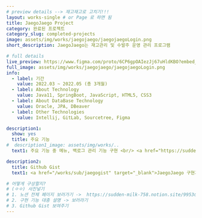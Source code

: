 ```yaml
---
# preview details --> 재고재고로 고치기!!!
layout: works-single # or Page 로 하면 됨
title: JaegoJaego Project
category: 완료된 프로젝트
category_slug: completed-projects
image: assets/img/works/jaegojaego/jaegojaegoLogin.png  
short_description: JaegoJaego는 재고관리 및 수발주 운영 관리 프로그램

# full details
live_preview: https://www.figma.com/proto/6CP6gpOAIezJj67uHldKBO?embed_host=notion&kind=proto&node-id=0%3A1&scaling=min-zoom&show-proto-sidebar=1&starting-point-node-id=471%3A66039 
full_image: assets/img/works/jaegojaego/jaegojaegoLogin.png
info:
  - label: 기간
    value: 2022.03 ~ 2022.05 (총 3개월)
  - label: About Technology
    value: Java11, SpringBoot, JavaScript, HTML5, CSS3
  - label: About DataBase Technology
    value: Oracle, JPA, DBeaver
  - label: Other Technologies
    value: Intellij, GitLab, Sourcetree, Figma

description1:
  show: yes
  title: 주요 기능 
#  description1_image: assets/img/works/.. 
  text1: 주요 기능 중 메뉴, 백로그 관리 기능 구현 <br/> <a href="https://sudden-milk-758.notion.site/77865870d7994e6cb3293db917ae161b?pvs=4" target="_blank">구체적인 구현 내용 확인하기</a>

description2:
  title: Github Gist 
  text1: <a href="/works/sub/jaegogist" target="_blank">JaegoJaego 구현기능 - 00 Github gist 확인하기</a> 

# 어떻게 구상할지?
# (ㅇㅇ) 사진넣기
# 1. 노션 전체 페이지 보러가기 ->  https://sudden-milk-758.notion.site/9953dde2bd24403794f22c5c9ea0cdbd?pvs=4
# 2. 구현 기능 대충 설명 -> 보러라기 
# 3. Github Gist 보여주기
---
```


